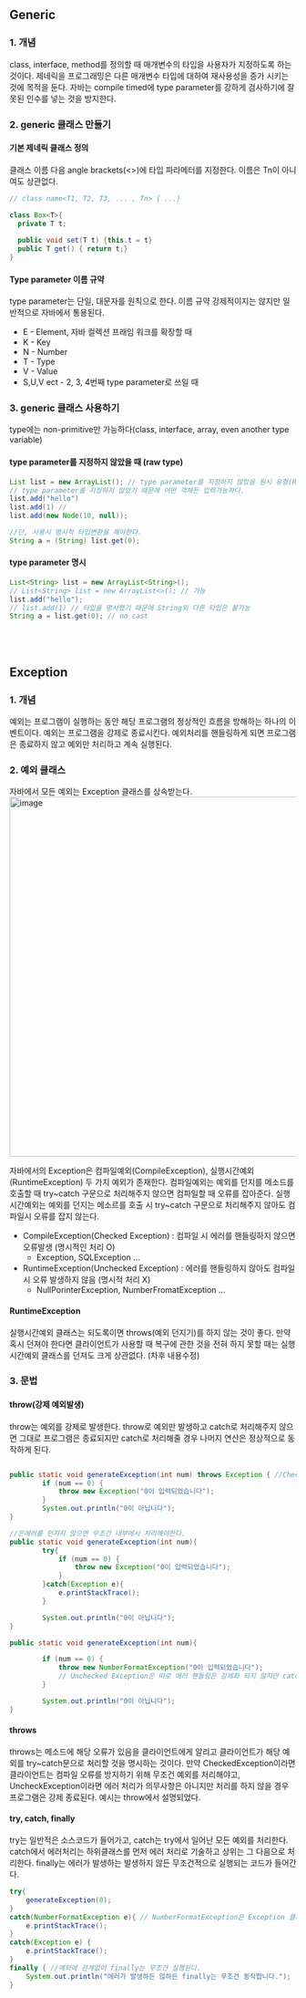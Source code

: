 ## Generic

### 1. 개념
class, interface, method를 정의할 때 매개변수의 타입을 사용자가 지정하도록 하는 것이다. 제네릭을 프로그래밍은 다른 매개변수 타입에 대하여 재사용성을 증가 시키는 것에 목적을 둔다. 자바는 compile timed에 type parameter를 강하게 검사하기에 잘못된 인수를 넣는 것을 방지한다. 

### 2. generic 클래스 만들기
#### 기본 제네릭 클래스 정의
클래스 이름 다음 angle brackets(<>)에 타입 파라메터를 지정한다. 이름은 Tn이 아니여도 상관없다. 
```java
// class name<T1, T2, T3, ... , Tn> { ...}

class Box<T>{
  private T t;
  
  public void set(T t) {this.t = t}
  public T get() { return t;}
}
```

#### Type parameter 이름 규약
type parameter는 단일, 대문자를 원칙으로 한다. 이름 규약 강제적이지는 않지만 일반적으로 자바에서 통용된다.
* E - Element, 자바 컬렉션 프래임 워크를 확장할 때
* K - Key
* N - Number
* T - Type
* V - Value
* S,U,V ect - 2, 3, 4번째 type parameter로 쓰일 때

### 3. generic 클래스 사용하기
type에는 non-primitive만 가능하다(class, interface, array, even another type variable)
#### type parameter를 지정하지 않았을 때 (raw type)
```java
List list = new ArrayList(); // type parameter를 지정하지 않았음 원시 유형(Raw type)인 List<T> 생성된다.
// type parameter를 지정하지 않았기 때문에 어떤 객체든 입력가능하다.
list.add("hello")
list.add(1) //
list.add(new Node(10, null));

//단, 사용시 명시적 타입변환을 해야한다.
String a = (String) list.get(0);
```

#### type parameter 명시
```java
List<String> list = new ArrayList<String>();
// List<String> list = new ArrayList<>(); // 가능
list.add("hello");
// list.add(1) // 타입을 명시했기 때문에 String외 다른 타입은 불가능
String a = list.get(0); // no cast

```

<br></br>
## Exception

### 1. 개념
예외는 프로그램이 실행하는 동안 해당 프로그램의 정상적인 흐름을 방해하는 하나의 이벤트이다. 예외는 프로그램을 강제로 종료시킨다. 예외처리를 핸들링하게 되면 프로그램은 종료하지 않고 예외만 처리하고 계속 실행된다.

### 2. 예외 클래스
자바에서 모든 예외는 Exception 클래스를 상속받는다.  
<img width="631" alt="image" src="https://user-images.githubusercontent.com/56042451/196189889-a46011e4-fa56-4fc8-b012-5dbe63806d91.png">

자바에서의 Exception은 컴파일예외(CompileException), 실행시간예외(RuntimeException) 두 가지 예외가 존재한다. 컴파일예외는 예외를 던지를 메소드를 호출할 때 try\~catch 구문으로 처리해주지 않으면 컴파일할 때 오류를 잡아준다. 실행시간예외는 예외를 던지는 메소르를 호출 시 try\~catch 구문으로 처리해주지 않아도 컴파일시 오류를 잡지 않는다.

* CompileException(Checked Exception) : 컴파일 시 에러를 핸들링하지 않으면 오류발생 (명시적인 처리 O)
  + Exception, SQLException ...
* RuntimeException(Unchecked Exception) : 에러를 핸들링하지 않아도 컴파일 시 오류 발생하지 않음 (명시적 처리 X)
  + NullPorinterException, NumberFromatException ...

#### RuntimeException
실행시간예외 클래스는 되도록이면 throws(예외 던지기)를 하지 않는 것이 좋다. 만약 혹시 던져야 한다면 클라이언트가 사용할 때 복구에 관한 것을 전혀 하지 못할 때는 실행시간예외 클래스를 던져도 크게 상관없다. (차후 내용수정)


### 3. 문법

#### throw(강제 예외발생)
throw는 예외를 강제로 발생한다. throw로 예외만 발생하고 catch로 처리해주지 않으면 그대로 프로그램은 종료되지만 catch로 처리해줄 경우 나머지 연산은 정상적으로 동작하게 된다.
```java

public static void generateException(int num) throws Exception { //Checked Exception 이므로 무조건 에러를 처리해줘야한다. 여기서는 클라이언트가 처리하도록 강제하므로 try~catch 구문을 사용하지 않는다.
        if (num == 0) {
            throw new Exception("0이 입력되었습니다");
        }
        System.out.println("0이 아닙니다");
}

//은에러를 던지지 않으면 무조건 내부에서 처리해야한다.
public static void generateException(int num){ 
        try{
            if (num == 0) {
                throw new Exception("0이 입력되었습니다");
            }
        }catch(Exception e){
            e.printStackTrace();
        }

        System.out.println("0이 아닙니다");
}

public static void generateException(int num){

        if (num == 0) {
            throw new NumberFormatException("0이 입력되었습니다"); 
            // Unchecked Exception은 따로 에러 핸들링은 강제화 되지 않지만 catch로 에러를 처리해주지 않으면 해당 에러를 출력하고 프로그램은 계속 실행되지 못하고 바로 종료된다.
        }

        System.out.println("0이 아닙니다");
}
```

#### throws
throws는 메소드에 해당 오류가 있음을 클라이언트에게 알리고 클라이언트가 해당 예외를 try\~catch문으로 처리할 것을 명시하는 것이다. 만약 CheckedException이라면 클라이언트는 컴파일 오류를 방지하기 위해 무조건 예외를 처리해야고, UncheckException이라면 에러 처리가 의무사항은 아니지만 처리를 하지 않을 경우 프로그램은 강제 종료된다. 예시는 throw에서 설명되었다.

#### try, catch, finally
try는 일반적은 소스코드가 들어가고, catch는 try에서 일어난 모든 예외를 처리한다. catch에서 에러처리는 하위클래스를 먼저 에러 처리로 기술하고 상위는 그 다음으로 처리한다. finally는 에러가 발생하는 발생하지 않든 무조건적으로 실행되는 코드가 들어간다.

```java
try{
    generateException(0);
}
catch(NumberFormatException e){ // NumberFormatException은 Exception 클래스의 자식클래스 이므로 Exception보다 먼저 예외 처리를 해야한다.
    e.printStackTrace();
}
catch(Exception e) {
    e.printStackTrace();
}
finally { //예외에 관계없이 finally는 무조건 실행된다.
    System.out.println("에러가 발생하든 않하든 finally는 무조건 동작합니다.");
}
```




